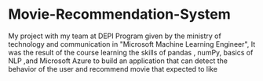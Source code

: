 # Movie-Recommendation-System
My project with my team at DEPI Program given by the ministry of technology and communication in "Microsoft Machine Learning Engineer", It was the result of the course learning the skills of pandas , numPy, basics of NLP ,and Microsoft Azure to build an application that can detect the behavior of the user and recommend movie that expected to like

